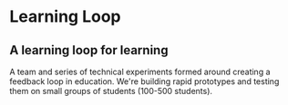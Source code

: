 # Learning Loop
## A learning loop for learning

A team and series of technical experiments formed around creating a feedback loop in education. We're building rapid prototypes and testing them on small groups of students (100-500 students).